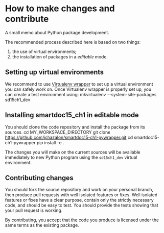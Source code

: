How to make changes and contribute
==================================

A small memo about Python package development.

The recommended process described here is based on two things:
1. the use of virtual environments;
2. the installation of packages in a *editable* mode.

Setting up virtual environments
-------------------------------
We recommend to use [Virtualenv wrapper](http://virtualenvwrapper.readthedocs.org/) to set up a virtual environment you can safely work on.
Once Virtualenv wrapper is properly set up, you can create a test environment using:
    mkvirtualenv --system-site-packages sd15ch1_dev

Installing smartdoc15_ch1 in editable mode
------------------------------------------
You should clone the code repository and install the package from its sources.
    cd MY_WORKSPACE_DIRECTORY
    git clone https://github.com/jchazalon/smartdoc15-ch1-pywrapper.git 
    cd smartdoc15-ch1-pywrapper
    pip install -e .

The changes you will make on the current sources will be available immediately to new Python program using the `sd15ch1_dev` virtual environment.


Contributing changes
--------------------

You should fork the source repository and work on your personal branch, then produce pull requests with well isolated features or fixes.
Well isolated features or fixes have a clear purpose, contain only the strictly necessary code, and should be easy to test.
You should provide the tests showing that your pull request is working.

By contributing, you accept that the code you produce is licensed under the same terms as the existing package.
